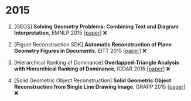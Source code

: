 # 2015

1. [GEOS] **Solving Geometry Problems: Combining Text and Diagram Interpretation**, EMNLP 2015 [[paper](https://aclanthology.org/D15-1171/)] :x:

2. [Figure Reconstruction SDK] **Automatic Reconstruction of Plane Geometry Figures in Documents**, EITT 2015 [[paper](https://ieeexplore.ieee.org/abstract/document/7446145/)] :x:

3. [Hierarchical Ranking of Dominance] **Overlapped-Triangle Analysis with Hierarchical Ranking of Dominance**, ICDAR 2015 [[paper](https://ieeexplore.ieee.org/abstract/document/7333870/)] :x:

4. [Solid Geometric Object Reconstruction] **Solid Geometric Object Reconstruction from Single Line Drawing Image**, GRAPP 2015 [[paper](https://www.scitepress.org/PublishedPapers/2015/52612/)] :x: